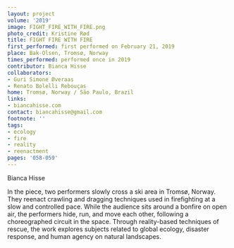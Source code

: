```yaml
---
layout: project
volume: '2019'
image: FIGHT_FIRE_WITH_FIRE.png
photo_credit: Kristine Rød
title: FIGHT FIRE WITH FIRE
first_performed: first performed on February 21, 2019
place: Bak-Olsen, Tromsø, Norway
times_performed: performed once in 2019
contributor: Bianca Hisse
collaborators:
- Guri Simone Øveraas
- Renato Bolelli Rebouças
home: Tromsø, Norway / São Paulo, Brazil
links:
- biancahisse.com
contact: biancahisse@gmail.com
footnote: ''
tags:
- ecology
- fire
- reality
- reenactment
pages: '058-059'
---
```


Bianca Hisse

In the piece, two performers slowly cross a ski area in Tromsø, Norway. They reenact crawling and dragging techniques used in firefighting at a slow and controlled pace. While the audience sits around a bonfire on open air, the performers hide, run, and move each other, following a choreographed circuit in the space. Through reality-based techniques of rescue, the work explores subjects related to global ecology, disaster response, and human agency on natural landscapes.
